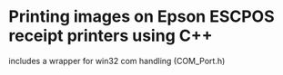 # Printing images on Epson ESCPOS receipt printers using C++

includes a wrapper for win32 com handling (COM_Port.h)
